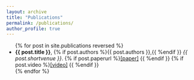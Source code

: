 ```yaml
---
layout: archive
title: "Publications"
permalink: /publications/
author_profile: true
---
```


<ul>
{% for post in site.publications reversed %}
  <li> <b>{{ post.title }}</b>,
       {% if post.authors %}{{ post.authors }},{{ %endif }}
       <i>{{ post.shortvenue }}</i>. 
    {% if post.paperurl %}<a href='{{ post.paperurl }}'>[paper]</a> {{ %endif }}
    {% if post.video %}<a href='{{ post.video }}'>[video]</a> {{ %endif }} </li>
{% endfor %}
</ul>


<!---
# {% for post in site.publications reversed %}
#  {% include archive-single-publication-line.html %}
# {% endfor %}
--->

